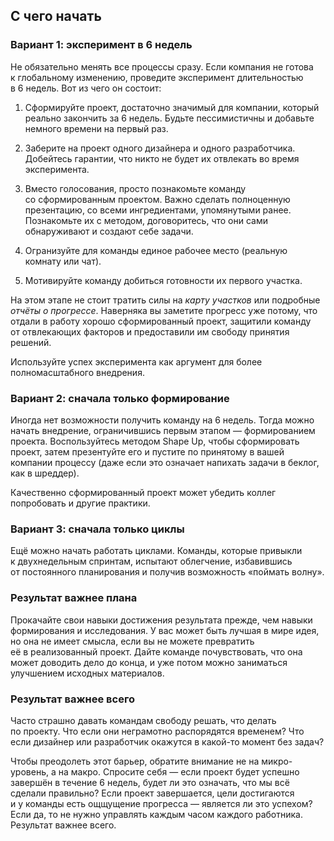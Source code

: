 ## С чего начать

### Вариант 1: эксперимент в 6 недель

Не обязательно менять все процессы сразу. Если компания не готова к глобальному изменению, проведите эксперимент длительностью в 6 недель. Вот из чего он состоит:

1. Сформируйте проект, достаточно значимый для компании, который реально закончить за 6 недель. Будьте пессимистичны и добавьте немного времени на первый раз.

2. Заберите на проект одного дизайнера и одного разработчика. Добейтесь гарантии, что никто не будет их отвлекать во время эксперимента.

3. Вместо голосования, просто познакомьте команду со сформированным проектом. Важно сделать полноценную презентацию, со всеми ингредиентами, упомянутыми ранее. Познакомьте их с методом, договоритесь, что они сами обнаруживают и создают себе задачи.

4. Огранизуйте для команды единое рабочее место (реальную комнату или чат).

5. Мотивируйте команду добиться готовности их первого участка.

На этом этапе не стоит тратить силы на _карту участков_ или подробные _отчёты о прогрессе_. Наверняка вы заметите прогресс уже потому, что отдали в работу хорошо сформированный проект, защитили команду от отвлекающих факторов и предоставили им свободу принятия решений.

Используйте успех эксперимента как аргумент для более полномасштабного внедрения.

### Вариант 2: сначала только формирование

Иногда нет возможности получить команду на 6 недель. Тогда можно начать внедрение, ограничившись первым этапом — формированием проекта. Воспользуйтесь методом Shape Up, чтобы сформировать проект, затем презентуйте его и пустите по принятому в вашей компании процессу (даже если это означает напихать задачи в беклог, как в шреддер). 

Качественно сформированный проект может убедить коллег попробовать и другие практики.


### Вариант 3: сначала только циклы

Ещё можно начать работать циклами. Команды, которые привыкли к двухнедельным спринтам, испытают облегчение, избавившись от постоянного планирования и получив возможность «поймать волну». 

### Результат важнее плана

Прокачайте свои навыки достижения результата прежде, чем навыки формирования и исследования. У вас может быть лучшая в мире идея, но она не имеет смысла, если вы не можете превратить её в реализованный проект. Дайте команде почувствовать, что она может доводить дело до конца, и уже потом можно заниматься улучшением исходных материалов.

### Результат важнее всего

Часто страшно давать командам свободу решать, что делать по проекту. Что если они неграмотно распорядятся временем? Что если дизайнер или разработчик окажутся в какой-то момент без задач?

Чтобы преодолеть этот барьер, обратите внимание не на микро-уровень, а на макро. Спросите себя — если проект будет успешно завершён в течение 6 недель, будет ли это означать, что мы всё сделали правильно? Если проект завершается, цели достигаются и у команды есть ощщущение прогресса — является ли это успехом? Если да, то не нужно управлять каждым часом каждого работника. Результат важнее всего.